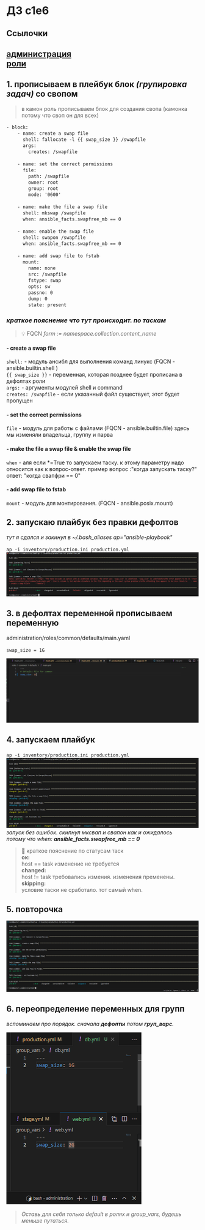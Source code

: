 # ДЗ с1е6

## Cсылочки  

[администрация](https://gitlab.com/prushe/administration)  
[роли](https://gitlab.com/prushe/administration-roles)
---

## 1. прописываем в плейбук блок *(групировка задач)* со свопом
> в камон роль прописываем блок для создания свопа (камонка потому что своп он для всех)
```
- block:
    - name: create a swap file
      shell: fallocate -l {{ swap_size }} /swapfile
      args:
        creates: /swapfile

    - name: set the correct permissions
      file:
        path: /swapfile
        owner: root
        group: root
        mode: '0600'

    - name: make the file a swap file
      shell: mkswap /swapfile
      when: ansible_facts.swapfree_mb == 0

    - name: enable the swap file
      shell: swapon /swapfile
      when: ansible_facts.swapfree_mb == 0

    - name: add swap file to fstab
      mount:
        name: none
        src: /swapfile
        fstype: swap
        opts: sw
        passno: 0
        dump: 0
        state: present
```

### *краткое пояснение что тут происходит. по таскам*
> :bulb: FQCN *form := namespace.collection.content_name*

#### - create a swap file
`shell:` - модуль ансибл для выполнения команд линукс (FQCN - ansible.builtin.shell )  
`{{ swap_size }}` - переменная, которая позднее будет прописана в дефолтах роли  
`args:` - аргументы модулей shell и command  
`creates: /swapfile` - если указанный файл существует, этот будет пропущен


#### - set the correct permissions
`file` - модуль для работы с файлами (FQCN - ansible.builtin.file) здесь мы изменяли владельца, группу и парва

#### - make the file a swap file & enable the swap file
`when` - аля если *=True то запускаем таску. к этому параметру надо относится как к вопрос-ответ. пример вопрос :"когда запускать таску?" ответ: "когда свапфри == 0"


#### - add swap file to fstab
`mount` - модуль для монтирования. (FQCN - ansible.posix.mount)


## 2. запускаю плайбук без правки дефолтов
*тут я сдался и закинул в ~/.bash_aliases ap="ansible-playbook"*

`ap -i inventory/production.ini production.yml`
![долгожданная ошибка](error-playbook.png)

## 3. в дефолтах переменной прописываем переменную 
administration/roles/common/defaults/main.yaml

`swap_size = 1G`

![дефлолты](defaults-main.png)

## 4. запускаем плайбук
`ap -i inventory/production.ini production.yml`
![оно работает](successfully-playbook.png)
*запуск без ошибок. скипнул мксвап и свапон как и ожидалось*  
*потому что when: **ansible_facts.swapfree_mb == 0***

> :memo: краткое пояснение по статусам таск  
> **ок:**   
    host == task  изменение не требуется  
  **changed:**  
    host != task  требовались измения. изменения пременены.  
  **skipping:**  
    условие таски не сработало. тот самый when.

## 5. повторочка
![оно работает 2](successfully2-playbook.png)

## 6. переопределение переменных для групп 
*вспоминаем про порядок. сначала **дефолты** потом **груп_варс**.*  

![переопределение переменных](group_vars.png)


> *Оставь для себя только default в ролях и group_vars, будешь меньше путаться.*
